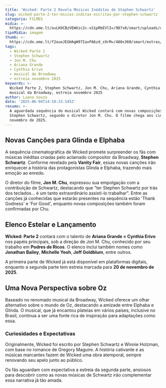 ```yaml
---
title: 'Wicked: Parte 2 Revela Músicas Inéditas de Stephen Schwartz'
slug: wicked-parte-2-ter-msicas-inditas-escritas-por-stephen-schwartz
categoria: FILMES
midia: >-
  https://cdn.ome.lt/ouLKOCBzVEWXzc2c-xS1pRbEVlI=/987x0/smart/uploads/conteudo/fotos/OMELETE_CAPA_-_2025-06-04T104209.758.png
tipoMidia: imagem
thumb: >-
  https://cdn.ome.lt/f2ouoJEGHAgW97IavPA6zd_s9rM=/480x360/smart/extras/conteudos/omelete_THUMB_-_2025-06-04T104152.559.png
tags:
  - Wicked Parte 2
  - Stephen Schwartz
  - Jon M. Chu
  - Ariana Grande
  - Cynthia Erivo
  - musical da Broadway
  - estreia novembro 2025
keywords: >-
  Wicked Parte 2, Stephen Schwartz, Jon M. Chu, Ariana Grande, Cynthia Erivo,
  musical da Broadway, estreia novembro 2025
author: Luana Souza
data: '2025-06-04T14:18:33.545Z'
resumo: >-
  A aguardada sequência do musical Wicked contará com novas composições de
  Stephen Schwartz, segundo o diretor Jon M. Chu. O filme chega aos cinemas em
  novembro de 2025.
---
```


## Novas Canções para Glinda e Elphaba

A sequência cinematográfica de Wicked promete surpreender os fãs com músicas inéditas criadas pelo aclamado compositor da Broadway, **Stephen Schwartz**. Conforme revelado pela **Vanity Fair**, essas novas canções irão enriquecer a história das protagonistas Glinda e Elphaba, trazendo mais emoção ao enredo.

O diretor do filme, **Jon M. Chu**, expressou sua empolgação com a contribuição de Schwartz, destacando que "ter Stephen Schwartz por trás dos teclados... é um tanto extraordinário assisti-lo trabalhar". Entre as canções já conhecidas que estarão presentes na sequência estão 'Thank Godness' e 'For Good', enquanto novas composições também foram confirmadas por Chu.

## Elenco Estelar e Lançamento

**Wicked: Parte 2** contará com o talento de **Ariana Grande** e **Cynthia Erivo** nos papéis principais, sob a direção de Jon M. Chu, conhecido por seu trabalho em **Podres de Ricos**. O elenco inclui também nomes como **Jonathan Bailey**, **Michelle Yeoh**, **Jeff Goldblum**, entre outros.

A primeira parte de Wicked já está disponível em plataformas digitais, enquanto a segunda parte tem estreia marcada para **20 de novembro de 2025**.

## Uma Nova Perspectiva sobre Oz

Baseado no renomado musical da Broadway, Wicked oferece um olhar alternativo sobre o mundo de Oz, destacando a amizade entre Elphaba e Glinda. O musical, que já encantou plateias em vários países, inclusive no Brasil, continua a ser uma fonte rica de inspiração para adaptações como essa.

### Curiosidades e Expectativas

Originalmente, Wicked foi escrito por Stephen Schwartz e Winnie Holzman, com base no romance de Gregory Maguire. A história cativante e as músicas marcantes fazem de Wicked uma obra atemporal, sempre renovando seu apelo junto ao público.

Os fãs aguardam com expectativa a estreia da segunda parte, ansiosos para descobrir como as novas músicas de Schwartz irão complementar essa narrativa já tão amada.
